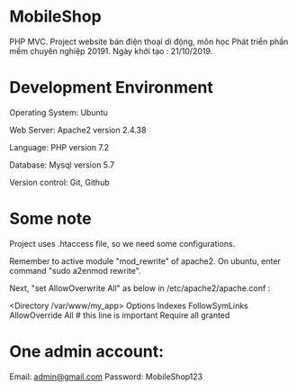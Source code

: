 # MobileShop
PHP MVC. Project website bán điện thoại di động, môn học Phát triển phần mềm chuyên nghiệp 20191. Ngày khởi tạo : 21/10/2019.
# Development Environment
Operating System: Ubuntu 

Web Server: Apache2 version 2.4.38

Language: PHP version 7.2

Database: Mysql version 5.7

Version control: Git, Github

# Some note
Project uses .htaccess file, so we need some configurations.

Remember to active module "mod_rewrite" of apache2. On ubuntu, enter command "sudo a2enmod rewrite".

Next, "set AllowOverwrite All" as below in /etc/apache2/apache.conf :

<Directory /var/www/my_app>
    Options Indexes FollowSymLinks
    AllowOverride All # this line is important
    Require all granted
</Directory>

# One admin account: 
Email: admin@gmail.com
Password: MobileShop123
